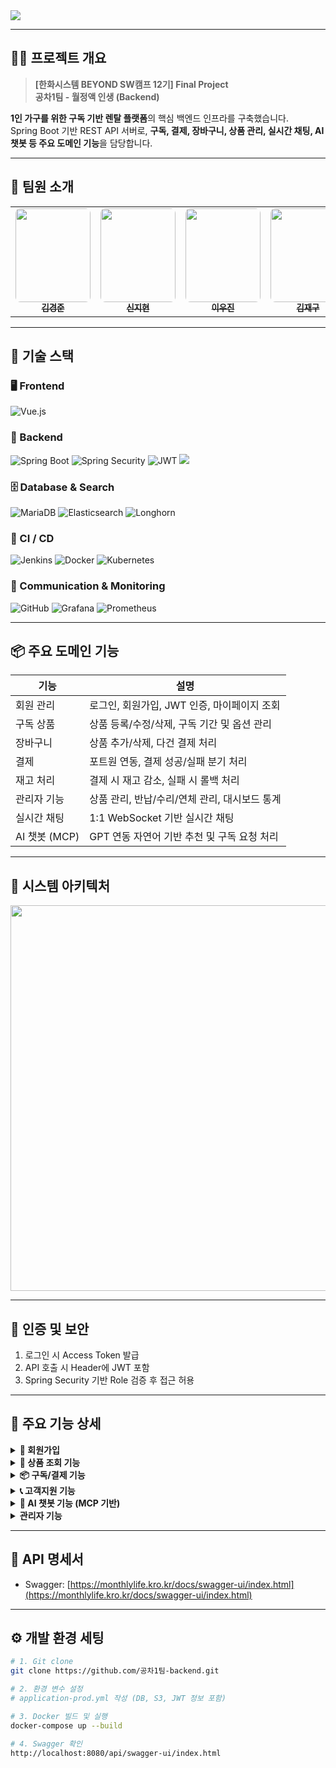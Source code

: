<img src="https://capsule-render.vercel.app/api?type=waving&height=250&color=gradient&text=%EC%9B%94%EC%A0%95%EC%95%A1%20%EC%9D%B8%EC%83%9D&fontSize=60&fontAlignY=30&animation=fadeIn&desc=Back-End%20System%20for%20%EB%A0%8C%ED%83%88%20%EA%B5%AC%EB%8F%85%20%EC%84%9C%EB%B9%84%EC%8A%A4&descSize=30" />


---

## 🧑‍💻 프로젝트 개요

> **[한화시스템 BEYOND SW캠프 12기] Final Project**  
> **공차1팀 - 월정액 인생 (Backend)**

**1인 가구를 위한 구독 기반 렌탈 플랫폼**의 핵심 백엔드 인프라를 구축했습니다.  
Spring Boot 기반 REST API 서버로, **구독, 결제, 장바구니, 상품 관리, 실시간 채팅, AI 챗봇 등 주요 도메인 기능**을 담당합니다.

---

## 👥 팀원 소개

<table align="center">
  <tr>
    <td align="center">
      <a href="https://github.com/celarim">
        <img src="https://mblogthumb-phinf.pstatic.net/MjAxNzA0MTNfMTQ2/MDAxNDkyMDg4OTU0NzU2.X-Ise8QGLx6BeA7f6y1lStSFaxdMRMNieJK_sB2sdokg.ll6BBI3GcX8hmiVP10LOy9b2rAZ2hHKnZFncXmzexsgg.JPEG.swhyun98/downloadfile.jpg?type=w420" width="120" height="150" style="object-fit: cover; border-radius: 8px;" />
        <br /><sub><b>김경준</b></sub>
      </a>
    </td>
    <td align="center">
      <a href="https://github.com/Shin-JiHyun">
        <img src="https://i.namu.wiki/i/8wUNYOFiU0KQem2XbLBTkTmgGg4knQ1_xAxhTh2Yl6E0OUbwJKCNXuO32wS48LTPfXT1U3hzEmclYUhu0kOg3GBu7VFfhN-larrInwpPz2Bc6OIplUQSvQy2sMz4gMUmPxcxCsZZ_XFaOLpXsp363Q.webp" width="120" height="150" style="object-fit: cover; border-radius: 8px;" />
        <br /><sub><b>신지현</b></sub>
      </a>
    </td>
    <td align="center">
      <a href="https://github.com/leewoojin12">
        <img src="https://i.namu.wiki/i/OOrcrlumPF7y0fWMNwJGrUw29c5kJ9qtpPbLsKlKOV2OVBH3Y3j3hg9FWPNy3kCvTUMgHD68wTF2k3OscKuTtw.webp" width="120" height="150" style="object-fit: cover; border-radius: 8px;" />
        <br /><sub><b>이우진</b></sub>
      </a>
    </td>
    <td align="center">
      <a href="https://github.com/wkdlrn">
        <img src="https://i.namu.wiki/i/GlPkp9Dy4UIg4_LiRXKtZ2g5V-NsjY3LZi8k6WT6N3lQIHIKz8EaNESQLfZfV7lDi4E7k-VloLwSHDr21bQxVg.webp" width="120" height="150" style="object-fit: cover; border-radius: 8px;" />
        <br /><sub><b>김재구</b></sub>
      </a>
    </td>
  </tr>
</table>

---

## 🧰 기술 스택

### 🖥 Frontend
![Vue.js](https://img.shields.io/badge/vue.js-%2335495e.svg?style=for-the-badge&logo=vuedotjs&logoColor=%234FC08D)

### 🔧 Backend
![Spring Boot](https://img.shields.io/badge/Spring%20Boot-6DB33F?style=for-the-badge&logo=Spring-Boot&logoColor=white)
![Spring Security](https://img.shields.io/badge/Spring_Security-6DB33F?style=for-the-badge&logo=Spring-Security&logoColor=white)
![JWT](https://img.shields.io/badge/JWT-%232F7D32.svg?style=for-the-badge&logo=json-web-tokens&logoColor=white)
<img src="https://img.shields.io/badge/Spring Batch-6DB33F?style=for-the-badge&logo=Spring&logoColor=white" />

### 🗄 Database & Search
![MariaDB](https://img.shields.io/badge/MariaDB-003545?style=for-the-badge&logo=mariadb&logoColor=white)
![Elasticsearch](https://img.shields.io/badge/elasticsearch-%230377CC.svg?style=for-the-badge&logo=elasticsearch&logoColor=white)
![Longhorn](https://img.shields.io/badge/Longhorn-FF6600?style=for-the-badge&logo=rancher&logoColor=white)

### 🚀 CI / CD
![Jenkins](https://img.shields.io/badge/Jenkins-D24939?style=for-the-badge&logo=jenkins&logoColor=white)
![Docker](https://img.shields.io/badge/docker-2496ED?style=for-the-badge&logo=docker&logoColor=white)
![Kubernetes](https://img.shields.io/badge/kubernetes-%23326ce5.svg?style=for-the-badge&logo=kubernetes&logoColor=white)

### 📡 Communication & Monitoring
![GitHub](https://img.shields.io/badge/github-%23121011.svg?style=for-the-badge&logo=github&logoColor=white)
![Grafana](https://img.shields.io/badge/Grafana-F46800?style=for-the-badge&logo=grafana&logoColor=white)
![Prometheus](https://img.shields.io/badge/Prometheus-E6522C?style=for-the-badge&logo=prometheus&logoColor=white)

---

## 📦 주요 도메인 기능

| 기능         | 설명 |
|--------------|------|
| 회원 관리     | 로그인, 회원가입, JWT 인증, 마이페이지 조회 |
| 구독 상품     | 상품 등록/수정/삭제, 구독 기간 및 옵션 관리 |
| 장바구니      | 상품 추가/삭제, 다건 결제 처리 |
| 결제         | 포트원 연동, 결제 성공/실패 분기 처리 |
| 재고 처리     | 결제 시 재고 감소, 실패 시 롤백 처리 |
| 관리자 기능   | 상품 관리, 반납/수리/연체 관리, 대시보드 통계 |
| 실시간 채팅   | 1:1 WebSocket 기반 실시간 채팅 |
| AI 챗봇 (MCP) | GPT 연동 자연어 기반 추천 및 구독 요청 처리 |

---

## 🧩 시스템 아키텍처
<img src="https://github.com/user-attachments/assets/772e1bce-3339-4ea9-805b-a6b122d66347" width="617" />

<br>

---

## 🔐 인증 및 보안

1. 로그인 시 Access Token 발급
2. API 호출 시 Header에 JWT 포함
3. Spring Security 기반 Role 검증 후 접근 허용

---

## 🧠 주요 기능 상세
<details>
  <summary><strong>👤 회원가입</strong></summary>
  <ul>
    <li><strong>회원 가입</strong>: 유저가 정보를 입력해 가입
      <br><img src="![image](https://github.com/user-attachments/assets/d620d088-e259-4534-b806-4f80ceaf3676)" width="400" />
    </li>
    <li><strong>로그인</strong>: 이메일과 비밀번호로 JWT 발급
      <br><img src="./gif/USER002.gif" width="400" />
    </li>
  </ul>
</details>


<details>
  <summary><strong>🛒 상품 조회 기능</strong></summary>
  <ul>
    <li><strong>상품 목록 조회</strong>: 전체 상품 최신순 조회
      <br><img src="./gif/SALE001.gif" width="400" />
    </li>
    <li><strong>상품 검색</strong>: 조건(이름, 가격 등)에 따른 상품 검색
      <br><img src="./gif/SALE004.gif" width="400" />
    </li>
    <li><strong>상품 상세 조회</strong>: 상품 사양 및 렌탈 조건 확인
      <br><img src="./gif/SALE005.gif" width="400" />
    </li>
  </ul>
</details>

<details>
  <summary><strong>📦 구독/결제 기능</strong></summary>
  <ul>
    <li><strong>상품 구독</strong>: 상품 및 기간 선택 후 결제
      <br><img src="./gif/SUBSCRIBE001.gif" width="400" />
    </li>
    <li><strong>장바구니 추가</strong>: 상품을 장바구니에 담기
      <br><img src="./gif/SUBSCRIBE002.gif" width="400" />
    </li>
    <li><strong>구독 정보 확인</strong>: 현재 구독 내역 확인
      <br><img src="./gif/SUBSCRIBE008.gif" width="400" />
    </li>
  </ul>
</details>

<details>
  <summary><strong>📞 고객지원 기능</strong></summary>
  <ul>
    <li><strong>1:1 채팅 상담</strong>: 유저가 메시지를 보내면 관리자에게 실시간 전달
      <br><img src="./gif/SUPPORT001.gif" width="400" />
    </li>
    <li><strong>수리신청/분실신고</strong>: 사유 입력 후 요청 등록
      <br><img src="./gif/SUPPORT003.gif" width="400" />
    </li>
  </ul>
</details>

<details>
  <summary><strong>🤖 AI 챗봇 기능 (MCP 기반)</strong></summary>
  <ul>
    <li><strong>GPT 챗봇 기반 구독 추천</strong>: 사용자 자연어 분석 → 조건 파악 → 상품 추천/자동 구독
      <br><img src="./gif/AI001.gif" width="400" />
    </li>
    <li><strong>사용자 조건 수집</strong>: 챗봇이 렌탈 기간, 제품 종류 등 누락된 정보를 순차 질문
      <br><img src="./gif/AI002.gif" width="400" />
    </li>
    <li><strong>AI 챗봇과 결제 연동</strong>: 추천 상품을 바로 구독 연결
      <br><img src="./gif/AI003.gif" width="400" />
    </li>
  </ul>
</details>

<details>
  <summary><strong> 관리자 기능</strong></summary>
  <ul>
    <li><strong> 판매 상품 등록 </strong>
      
    </li>
    <li><strong> 판매 상품 수정 및 삭제</strong>
    
    </li>
    
  </ul>
</details>


---

## 📑 API 명세서

- Swagger: [https://monthlylife.kro.kr/docs/swagger-ui/index.html](https://monthlylife.kro.kr/docs/swagger-ui/index.html)

---

## ⚙ 개발 환경 세팅

```bash
# 1. Git clone
git clone https://github.com/공차1팀-backend.git

# 2. 환경 변수 설정
# application-prod.yml 작성 (DB, S3, JWT 정보 포함)

# 3. Docker 빌드 및 실행
docker-compose up --build

# 4. Swagger 확인
http://localhost:8080/api/swagger-ui/index.html
